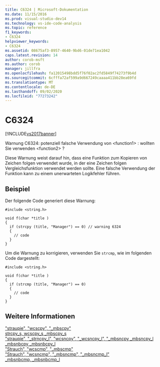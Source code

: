 ```yaml
---
title: C6324 | Microsoft-Dokumentation
ms.date: 11/15/2016
ms.prod: visual-studio-dev14
ms.technology: vs-ide-code-analysis
ms.topic: reference
f1_keywords:
- C6324
helpviewer_keywords:
- C6324
ms.assetid: 08675af3-8957-4640-9bd6-01de71ea1042
caps.latest.revision: 14
author: corob-msft
ms.author: corob
manager: jillfra
ms.openlocfilehash: fa12015498bdd5f76f02ac2fd5849f74273f9b4d
ms.sourcegitcommit: 6cfffa72af599a9d667249caaaa411bb28ea69fd
ms.translationtype: MT
ms.contentlocale: de-DE
ms.lasthandoff: 09/02/2020
ms.locfileid: "77273242"
---
```

# <a name="c6324"></a>C6324
[!INCLUDE[vs2017banner](../includes/vs2017banner.md)]

Warnung C6324: potenziell falsche Verwendung von \<function1> : wollten Sie verwenden \<function2> ?  
  
 Diese Warnung weist darauf hin, dass eine Funktion zum Kopieren von Zeichen folgen verwendet wurde, in der eine Zeichen folgen Vergleichsfunktion verwendet werden sollte. Eine falsche Verwendung der Funktion kann zu einem unerwarteten Logikfehler führen.  
  
## <a name="example"></a>Beispiel  
 Der folgende Code generiert diese Warnung:  
  
```  
#include <string.h>  
  
void f(char *title )  
{  
  if (strcpy (title, "Manager") == 0) // warning 6324  
  {  
    // code  
  }  
}  
```  
  
 Um die Warnung zu korrigieren, verwenden Sie `strcmp`, wie im folgenden Code dargestellt:  
  
```  
#include <string.h>  
  
void f(char *title )  
{  
  if (strcmp (title, "Manager") == 0)   
  {  
    // code  
  }  
}  
```  
  
## <a name="see-also"></a>Weitere Informationen  
 ["straupie", "wcscpy", "_mbscpy"](https://msdn.microsoft.com/library/f97a4f81-e9ee-4f15-888a-0fa5d7094c5a)   
 [strcpy_s, wcscpy_s _mbscpy_s](https://msdn.microsoft.com/library/611326f3-7929-4a5d-a465-a4683af3b053)   
 ["straupie", "_strncpy_l", "wcsncpy", "_wcsncpy_l", "_mbsncpy _mbsncpy_l](https://msdn.microsoft.com/library/ac4345a1-a129-4f2f-bb8a-373ec58ab8b0)   
 [_mbsnbcpy _mbsnbcpy_l](https://msdn.microsoft.com/library/83d17b50-3cbf-4df9-bce8-3b6d52f85d04)   
 ["Strauch", "wcscmp", "_mbscmp"](https://msdn.microsoft.com/library/5d216b57-7a5c-4cb3-abf0-0f4facf4396d)   
 ["Strauch", "wcsncmp", "_mbsncmp", "_mbsncmp_l"](https://msdn.microsoft.com/library/2fdbf4e6-77da-4b59-9086-488f6066b8af)   
 [_mbsnbcmp, _mbsnbcmp_l](https://msdn.microsoft.com/library/dbc99e50-cf85-4e57-a13f-067591f18ac8)
